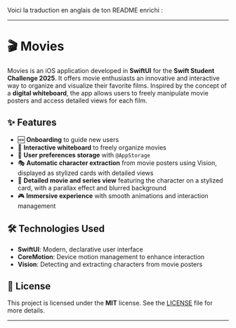 Voici la traduction en anglais de ton README enrichi :

---

# 🎬 Movies  

Movies is an iOS application developed in **SwiftUI** for the **Swift Student Challenge 2025**. It offers movie enthusiasts an innovative and interactive way to organize and visualize their favorite films. Inspired by the concept of a **digital whiteboard**, the app allows users to freely manipulate movie posters and access detailed views for each film.  

## ✨ Features  

- 🆕 **Onboarding** to guide new users  
- 📌 **Interactive whiteboard** to freely organize movies  
- 💾 **User preferences storage** with `@AppStorage`  
- 🎭 **Automatic character extraction** from movie posters using Vision, displayed as stylized cards with detailed views  
- 🎥 **Detailed movie and series view** featuring the character on a stylized card, with a parallax effect and blurred background  
- 🎮 **Immersive experience** with smooth animations and interaction management  

## 🛠️ Technologies Used  

- **SwiftUI**: Modern, declarative user interface  
- **CoreMotion**: Device motion management to enhance interaction  
- **Vision**: Detecting and extracting characters from movie posters  


## 📜 License  

This project is licensed under the **MIT** license. See the [LICENSE](LICENSE) file for more details.  

---